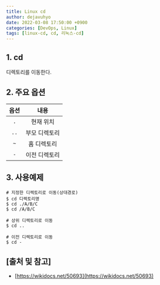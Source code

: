 ```yaml
---
title: Linux cd
author: dejavuhyo
date: 2022-03-08 17:50:00 +0900
categories: [DevOps, Linux]
tags: [linux-cd, cd, 리눅스-cd]
---
```


## 1. cd
디렉토리를 이동한다.

## 2. 주요 옵션

| 옵션 | 내용 |
|:-----:|:-----:|
| `.` | 현재 위치 |
| `..` | 부모 디렉토리 |
| `~` | 홈 디렉토리 |
| `-` | 이전 디렉토리 |

## 3. 사용예제

```shell
# 지정한 디렉토리로 이동(상대경로)
$ cd 디렉토리명
$ cd ./A/B/C
$ cd /A/B/C

# 상위 디렉토리로 이동
$ cd ..

# 이전 디렉토리로 이동
$ cd -
```

## [출처 및 참고]
* [https://wikidocs.net/50693](https://wikidocs.net/50693)
